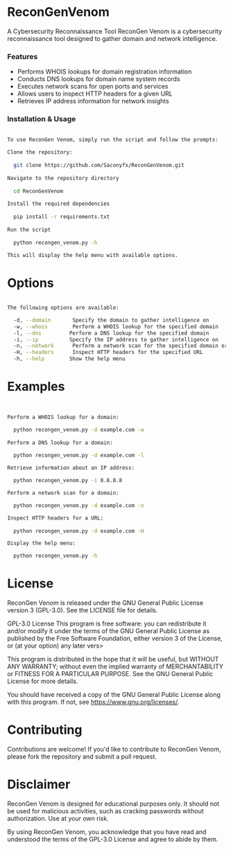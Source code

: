 # ReconGenVenom

A Cybersecurity Reconnaissance Tool
ReconGen Venom is a cybersecurity reconnaissance tool designed to gather domain and network intelligence.

### Features

- Performs WHOIS lookups for domain registration information
- Conducts DNS lookups for domain name system records
- Executes network scans for open ports and services
- Allows users to inspect HTTP headers for a given URL
- Retrieves IP address information for network insights


### Installation & Usage

```bash

To use ReconGen Venom, simply run the script and follow the prompts:  
  
Clone the repository:  
  
  git clone https://github.com/Saconyfx/ReconGenVenom.git  
  
Navigate to the repository directory  
  
  cd ReconGenVenom  
  
Install the required dependencies  
  
  pip install -r requirements.txt  
  
Run the script  
  
  python recongen_venom.py -h  
  
This will display the help menu with available options.

```

# Options

```bash

The following options are available:

  -d, --domain       Specify the domain to gather intelligence on
  -w, --whois        Perform a WHOIS lookup for the specified domain
  -l, --dns         Perform a DNS lookup for the specified domain
  -i, --ip          Specify the IP address to gather intelligence on
  -n, --network      Perform a network scan for the specified domain or IP address
  -H, --headers      Inspect HTTP headers for the specified URL
  -h, --help        Show the help menu

```

# Examples

```bash


Perform a WHOIS lookup for a domain: 

  python recongen_venom.py -d example.com -w
 
Perform a DNS lookup for a domain: 
 
  python recongen_venom.py -d example.com -l

Retrieve information about an IP address:

  python recongen_venom.py -i 8.8.8.8

Perform a network scan for a domain:

  python recongen_venom.py -d example.com -n

Inspect HTTP headers for a URL:
 
  python recongen_venom.py -d example.com -H

Display the help menu: 

  python recongen_venom.py -h

```


# License

ReconGen Venom is released under the GNU General Public License version 3 (GPL-3.0). See the LICENSE file for details.

GPL-3.0 License
This program is free software: you can redistribute it and/or modify it under the terms of the GNU General Public License as published by the Free Software Foundation, either version 3 of the License, or (at your option) any later vers>

This program is distributed in the hope that it will be useful, but WITHOUT ANY WARRANTY; without even the implied warranty of MERCHANTABILITY or FITNESS FOR A PARTICULAR PURPOSE. See the GNU General Public License for more details.

You should have received a copy of the GNU General Public License along with this program. If not, see https://www.gnu.org/licenses/.

# Contributing

Contributions are welcome! If you'd like to contribute to ReconGen Venom, please fork the repository and submit a pull request.

# Disclaimer

ReconGen Venom is designed for educational purposes only. It should not be used for malicious activities, such as cracking passwords without authorization. Use at your own risk.

By using ReconGen Venom, you acknowledge that you have read and understood the terms of the GPL-3.0 License and agree to abide by them.



